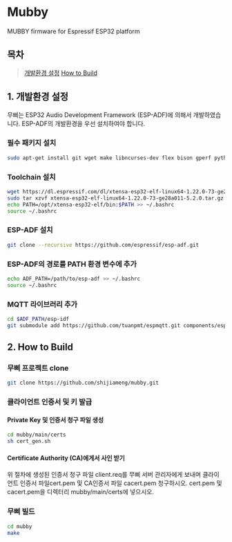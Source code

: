 # Mubby
MUBBY firmware for Espressif ESP32 platform

## 목차

> [개발환경 설정](#environment-setup)
> [How to Build](#how-to-build)

## 1. 개발환경 설정

무삐는 ESP32 Audio Development Framework (ESP-ADF)에 의해서 개발하였습니다. ESP-ADF의 개발환경을 우선 설치하여야 합니다.

### 필수 패키지 설치

```bash
sudo apt-get install git wget make libncurses-dev flex bison gperf python python-pip python-setuptools python-serial
```

### Toolchain 설치

```bash
wget https://dl.espressif.com/dl/xtensa-esp32-elf-linux64-1.22.0-73-ge28a011-5.2.0.tar.gz
sudo tar xzvf xtensa-esp32-elf-linux64-1.22.0-73-ge28a011-5.2.0.tar.gz -C /opt
echo PATH=/opt/xtensa-esp32-elf/bin:$PATH >> ~/.bashrc
source ~/.bashrc
```
 
### ESP-ADF 설치

```bash
git clone --recursive https://github.com/espressif/esp-adf.git
```

### ESP-ADF의 경로를 PATH 환경 변수에 추가

```bash
echo ADF_PATH=/path/to/esp-adf >> ~/.bashrc
source ~/.bashrc
```

### MQTT 라이브러리 추가

```bash
cd $ADF_PATH/esp-idf
git submodule add https://github.com/tuanpmt/espmqtt.git components/espmqtt
```

## 2. How to Build

### 무삐 프로젝트 clone

```bash
git clone https://github.com/shijiameng/mubby.git
```

### 클라이언트 인증서 및 키 발급

#### Private Key 및 인증서 청구 파일 생성
```bash
cd mubby/main/certs
sh cert_gen.sh
```

#### Certificate Authority (CA)에게서 사인 받기

위 절차에 생성된 인증서 청구 파일 client.req를 무삐 서버 관리자에게 보내며 클라이언트 인증서 파일cert.pem 및 CA인증서 파일 cacert.pem 청구하시오. cert.pem 및 cacert.pem을 디렉터리 mubby/main/certs에 넣으시오.

### 무삐 빌드

```bash
cd mubby
make
```

  









